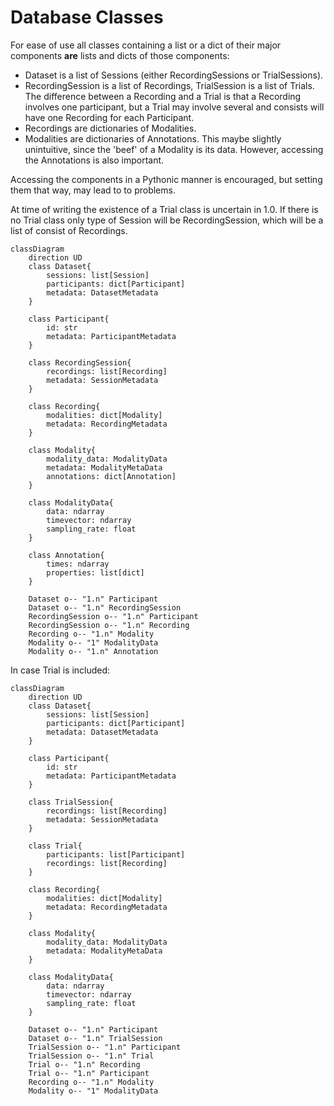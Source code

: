 
# Database Classes

For ease of use all classes containing a list or a dict of their major
components **are** lists and dicts of those components:

* Dataset is a list of Sessions (either RecordingSessions or TrialSessions).
* RecordingSession is a list of Recordings, TrialSession is a list of Trials.
  The difference between a Recording and a Trial is that a Recording involves
  one participant, but a Trial may involve several and consists will have one
  Recording for each Participant.
* Recordings are dictionaries of Modalities.
* Modalities are dictionaries of Annotations. This maybe slightly unintuitive,
  since the 'beef' of a Modality is its data. However, accessing the
  Annotations is also important.

Accessing the components in a Pythonic manner is encouraged, but setting them
that way, may lead to to problems.

At time of writing the existence of a Trial class is uncertain in 1.0. If there
is no Trial class only type of Session will be RecordingSession, which will be
a list of consist of Recordings.

```mermaid
classDiagram
    direction UD
    class Dataset{
        sessions: list[Session]
        participants: dict[Participant]
        metadata: DatasetMetadata
    }

    class Participant{
        id: str
        metadata: ParticipantMetadata
    }

    class RecordingSession{
        recordings: list[Recording]
        metadata: SessionMetadata
    }

    class Recording{
        modalities: dict[Modality]
        metadata: RecordingMetadata
    }

    class Modality{
        modality_data: ModalityData
        metadata: ModalityMetaData
        annotations: dict[Annotation]
    }

    class ModalityData{
        data: ndarray
        timevector: ndarray
        sampling_rate: float
    }

    class Annotation{
        times: ndarray
        properties: list[dict]
    }

    Dataset o-- "1.n" Participant
    Dataset o-- "1.n" RecordingSession
    RecordingSession o-- "1.n" Participant
    RecordingSession o-- "1.n" Recording
    Recording o-- "1.n" Modality
    Modality o-- "1" ModalityData
    Modality o-- "1.n" Annotation

```

In case Trial is included:

```mermaid
classDiagram
    direction UD
    class Dataset{
        sessions: list[Session]
        participants: dict[Participant]
        metadata: DatasetMetadata
    }

    class Participant{
        id: str
        metadata: ParticipantMetadata
    }

    class TrialSession{
        recordings: list[Recording]
        metadata: SessionMetadata
    }

    class Trial{
        participants: list[Participant]
        recordings: list[Recording]
    }

    class Recording{
        modalities: dict[Modality]
        metadata: RecordingMetadata
    }

    class Modality{
        modality_data: ModalityData
        metadata: ModalityMetaData
    }

    class ModalityData{
        data: ndarray
        timevector: ndarray
        sampling_rate: float
    }

    Dataset o-- "1.n" Participant
    Dataset o-- "1.n" TrialSession
    TrialSession o-- "1.n" Participant
    TrialSession o-- "1.n" Trial
    Trial o-- "1.n" Recording
    Trial o-- "1.n" Participant
    Recording o-- "1.n" Modality
    Modality o-- "1" ModalityData

```
